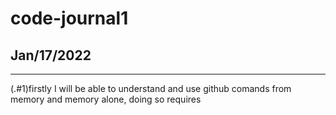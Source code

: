 # code-journal1
## Jan/17/2022

________________________________________________________________
(.#1)firstly I will be able to understand and use github comands from memory and memory alone,
doing so requires


